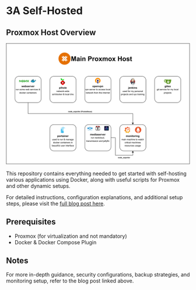 # 3A Self-Hosted

## Proxmox Host Overview
![host](selfhosted.drawio.png)

This repository contains everything needed to get started with self-hosting various applications using Docker, along with useful scripts for Proxmox and other dynamic setups.

For detailed instructions, configuration explanations, and additional setup steps, please visit the [full blog post here](https://kraaakilo.com/blog/mon-setup-self-hosting).

## Prerequisites

- Proxmox (for virtualization and not mandatory)
- Docker & Docker Compose Plugin

## Notes

For more in-depth guidance, security configurations, backup strategies, and monitoring setup, refer to the blog post linked above.
